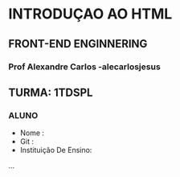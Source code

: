  # INTRODUÇAO AO HTML

 ## FRONT-END ENGINNERING

 ### Prof Alexandre Carlos  -alecarlosjesus

 ## TURMA: 1TDSPL

 ### ALUNO

 - Nome :
 - Git :
 - Instituição De Ensino:
 
 ...
 